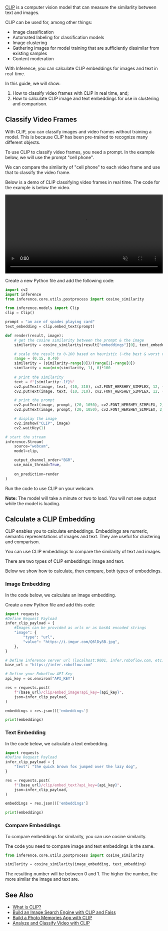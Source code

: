 [CLIP](https://github.com/openai/CLIP) is a computer vision model that can measure the similarlity between text and images.

CLIP can be used for, among other things:

- Image classification
- Automated labeling for classification models
- Image clustering
- Gathering images for model training that are sufficiently dissimilar from existing samples
- Content moderation

With Inference, you can calculate CLIP embeddings for images and text in real-time.

In this guide, we will show:

1. How to classify video frames with CLIP in real time, and;
2. How to calculate CLIP image and text embeddings for use in clustering and comparison.

## Classify Video Frames

With CLIP, you can classify images and video frames without training a model. This is because CLIP has been pre-trained to recognize many different objects.

To use CLIP to classify video frames, you need a prompt. In the example below, we will use the prompt "cell phone".

We can compare the similarity of "cell phone" to each video frame and use that to classify the video frame.

Below is a demo of CLIP classifying video frames in real time. The code for the example is below the video.


<video width="100%" autoplay loop muted>
  <source src="https://media.roboflow.com/clip-coffee.mp4" type="video/mp4">
</video>

Create a new Python file and add the following code:

```python
import cv2
import inference
from inference.core.utils.postprocess import cosine_similarity

from inference.models import Clip
clip = Clip()

prompt = "an ace of spades playing card"
text_embedding = clip.embed_text(prompt)

def render(result, image):
    # get the cosine similarity between the prompt & the image
    similarity = cosine_similarity(result["embeddings"][0], text_embedding[0])

    # scale the result to 0-100 based on heuristic (~the best & worst values I've observed)
    range = (0.15, 0.40)
    similarity = (similarity-range[0])/(range[1]-range[0])
    similarity = max(min(similarity, 1), 0)*100
    
    # print the similarity
    text = f"{similarity:.1f}%"
    cv2.putText(image, text, (10, 310), cv2.FONT_HERSHEY_SIMPLEX, 12, (255, 255, 255), 30)
    cv2.putText(image, text, (10, 310), cv2.FONT_HERSHEY_SIMPLEX, 12, (206, 6, 103), 16)

    # print the prompt
    cv2.putText(image, prompt, (20, 1050), cv2.FONT_HERSHEY_SIMPLEX, 2, (255, 255, 255), 10)
    cv2.putText(image, prompt, (20, 1050), cv2.FONT_HERSHEY_SIMPLEX, 2, (206, 6, 103), 5)

    # display the image
    cv2.imshow("CLIP", image)
    cv2.waitKey(1)

# start the stream
inference.Stream(
    source="webcam",
    model=clip,

    output_channel_order="BGR",
    use_main_thread=True,
    
    on_prediction=render
)
```

Run the code to use CLIP on your webcam.

**Note:** The model will take a minute or two to load. You will not see output while the model is loading.

## Calculate a CLIP Embedding

CLIP enables you to calculate embeddings. Embeddings are numeric, semantic representations of images and text. They are useful for clustering and comparison.

You can use CLIP embeddings to compare the similarity of text and images.

There are two types of CLIP embeddings: image and text.

Below we show how to calculate, then compare, both types of embeddings.

### Image Embedding

In the code below, we calculate an image embedding.

Create a new Python file and add this code:

```python
import requests
#Define Request Payload
infer_clip_payload = {
    #Images can be provided as urls or as bas64 encoded strings
    "image": {
        "type": "url",
        "value": "https://i.imgur.com/Q6lDy8B.jpg",
    },
}

# Define inference server url (localhost:9001, infer.roboflow.com, etc.)
base_url = "https://infer.roboflow.com"

# Define your Roboflow API Key
api_key = os.environ["API_KEY"]

res = requests.post(
    f"{base_url}/clip/embed_image?api_key={api_key}",
    json=infer_clip_payload,
)

embeddings = res.json()['embeddings']

print(embeddings)
```

### Text Embedding

In the code below, we calculate a text embedding.

```python
import requests
#Define Request Payload
infer_clip_payload = {
    "text": "the quick brown fox jumped over the lazy dog",
}

res = requests.post(
    f"{base_url}/clip/embed_text?api_key={api_key}",
    json=infer_clip_payload,
)

embeddings = res.json()['embeddings']

print(embeddings)
```

### Compare Embeddings

To compare embeddings for similarity, you can use cosine similarity.

The code you need to compare image and text embeddings is the same.

```python
from inference.core.utils.postprocess import cosine_similarity

similarity = cosine_similarity(image_embedding, text_embedding)
```

The resulting number will be between 0 and 1. The higher the number, the more similar the image and text are.

## See Also

- [What is CLIP?](https://blog.roboflow.com/openai-clip/)
- [Build an Image Search Engine with CLIP and Faiss](https://blog.roboflow.com/clip-image-search-faiss/)
- [Build a Photo Memories App with CLIP](https://blog.roboflow.com/build-a-photo-memories-app-with-clip/)
- [Analyze and Classify Video with CLIP](https://blog.roboflow.com/how-to-analyze-and-classify-video-with-clip/)